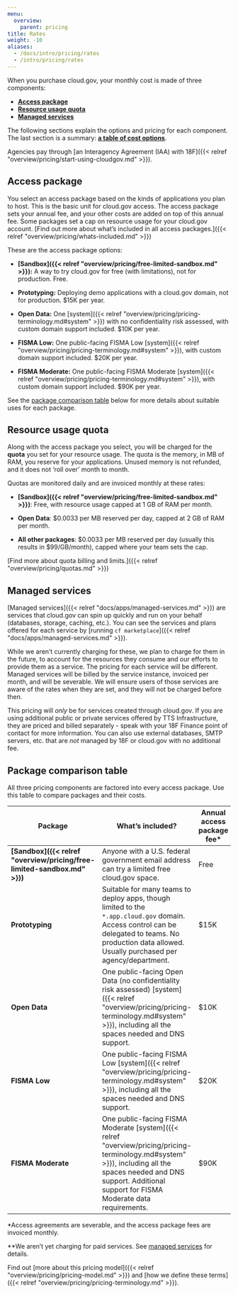 ```yaml
---
menu:
  overview:
    parent: pricing
title: Rates
weight: -10
aliases:
  - /docs/intro/pricing/rates
  - /intro/pricing/rates
---
```


When you purchase cloud.gov, your monthly cost is made of three components:

- [**Access package**](#access-package)
- [**Resource usage quota**](#resource-usage-quota)
- [**Managed services**](#managed-services)

The following sections explain the options and pricing for each component. The last section is a summary: [**a table of cost options**](#package-comparison-table).

Agencies pay through [an Interagency Agreement (IAA) with 18F]({{< relref "overview/pricing/start-using-cloudgov.md" >}}).

## Access package

You select an access package based on the kinds of applications you plan to host. This is the basic unit for cloud.gov access. The access package sets your annual fee, and your other costs are added on top of this annual fee. Some packages set a cap on resource usage for your cloud.gov account. [Find out more about what’s included in all access packages.]({{< relref "overview/pricing/whats-included.md" >}})

These are the access package options:

- **[Sandbox]({{< relref "overview/pricing/free-limited-sandbox.md" >}}):** A way to try cloud.gov for free (with limitations), not for production. Free.

- **Prototyping:** Deploying demo applications with a cloud.gov domain, not for production. $15K per year.

- **Open Data:** One [system]({{< relref "overview/pricing/pricing-terminology.md#system" >}}) with no confidentiality risk assessed, with custom domain support included. $10K per year.

- **FISMA Low:** One public-facing FISMA Low [system]({{< relref "overview/pricing/pricing-terminology.md#system" >}}), with custom domain support included. $20K per year.

- **FISMA Moderate:** One public-facing FISMA Moderate [system]({{< relref "overview/pricing/pricing-terminology.md#system" >}}), with custom domain support included. $90K per year.

See the [package comparison table](#package-comparison-table) below for more details about suitable uses for each package.

## Resource usage quota

Along with the access package you select, you will be charged for the **quota** you set for your resource usage. The quota is the memory, in MB of RAM, you reserve for your applications. Unused memory is not refunded, and it does not ‘roll over’ month to month.

Quotas are monitored daily and are invoiced monthly at these rates:

- **[Sandbox]({{< relref "overview/pricing/free-limited-sandbox.md" >}})**: Free, with resource usage capped at 1 GB of RAM per month.

- **Open Data**: $0.0033 per MB reserved per day, capped at 2 GB of RAM per month.

- **All other packages**: $0.0033 per MB reserved per day (usually this results in $99/GB/month), capped where your team sets the cap.

[Find more about quota billing and limits.]({{< relref "overview/pricing/quotas.md" >}})

## Managed services

[Managed services]({{< relref "docs/apps/managed-services.md" >}}) are services that cloud.gov can spin up quickly and run on your behalf (databases, storage, caching, etc.). You can see the services and plans offered for each service by [running `cf marketplace`]({{< relref "docs/apps/managed-services.md" >}}).

While we aren’t currently charging for these, we plan to charge for them in the future, to account for the resources they consume and our efforts to provide them as a service. The pricing for each service will be different. Managed services will be billed by the service instance, invoiced per month, and will be severable. We will ensure users of those services are aware of the rates when they are set, and they will not be charged before then.

This pricing will _only_ be for services created through cloud.gov. If you are using additional public or private services offered by TTS Infrastructure, they are priced and billed separately - speak with your 18F Finance point of contact for more information. You can also use external databases, SMTP servers, etc. that are _not_ managed by 18F or cloud.gov with no additional fee.

## Package comparison table

All three pricing components are factored into every access package. Use this table to compare packages and their costs.

| Package | What’s included? | Annual access package fee\* | Usage quota price | Managed services available |
| --- | --- | --- | --- | --- |
| **[Sandbox]({{< relref "overview/pricing/free-limited-sandbox.md" >}})** | Anyone with a U.S. federal government email address can try a limited free cloud.gov space. | Free | Free, **capped at 1GB/month** | Only free services |
| **Prototyping** | Suitable for many teams to deploy apps, though limited to the `*.app.cloud.gov` domain. Access control can be delegated to teams. No production data allowed. Usually purchased per agency/department. | $15K |  ~$99/GB/month | All\** |
| **Open Data** | One public-facing Open Data (no confidentiality risk assessed) [system]({{< relref "overview/pricing/pricing-terminology.md#system" >}}), including all the spaces needed and DNS support. | $10K | ~$99/GB/month, **capped at 2GB/month** | All\** (up to $2500/year) |
| **FISMA Low** | One public-facing FISMA Low [system]({{< relref "overview/pricing/pricing-terminology.md#system" >}}), including all the spaces needed and DNS support. | $20K | ~$99/GB/month | All\** |
| **FISMA Moderate** | One public-facing FISMA Moderate [system]({{< relref "overview/pricing/pricing-terminology.md#system" >}}), including all the spaces needed and DNS support. Additional support for FISMA Moderate data requirements. | $90K | ~$99/GB/month | All\** |

\*Access agreements are severable, and the access package fees are invoiced monthly.

\*\*We aren’t yet charging for paid services. See [managed services](#managed-services) for details.

Find out [more about this pricing model]({{< relref "overview/pricing/pricing-model.md" >}}) and [how we define these terms]({{< relref "overview/pricing/pricing-terminology.md" >}}).


<!--
TODO
---

- Create buildpack page with list and compliance trade-offs
- Add examples
-->
